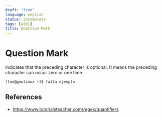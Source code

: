 ```yaml
---
draft: "true"
language: english
status: incomplete
tags: [wiki]
title: Question Mark
---
```


# Question Mark

Indicates that the preceding character is optional. It means the preceding character can occur zero or one time.

```
[tux@gnulinux ~]$ falta ejemplo
```

## References

- https://www.tutorialsteacher.com/regex/quantifiers
